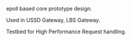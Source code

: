 epoll based core prototype design.

Used in USSD Gateway, LBS Gateway.

Testbed for High Performance Request handling.
